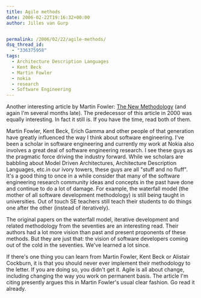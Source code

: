```yaml
---
title: Agile methods
date: 2006-02-22T19:16:32+00:00
author: Jilles van Gurp


permalink: /2006/02/22/agile-methods/
dsq_thread_id:
  - "336375958"
tags:
  - Architecture Description Languages
  - Kent Beck
  - Martin Fowler
  - nokia
  - research
  - Software Engineering
---
```

Another interesting article by Martin Fowler: [The New Methodology](http://martinfowler.com/articles/newMethodology.html) (and again I'm several months late). The predecessor of this article in 2000 was equally interesting. In fact it still is. If you have the time, read both of them.

Martin Fowler, Kent Beck, Erich Gamma and other people of that generation have greatly influenced the way I think about software engineering. I've been a scholar in software engineering and currently my work at Nokia also involves a great deal of software engineering research. I see these guys as the pragmatic force driving the industry forward. While we scholars are babbling about Model Driven Architectures, Architecture Description Languages, etc.in our ivory towers, these guys are all "stuff and no fluff". It's a good thing to once in a while consider that many of the software engineering research community ideas and concepts in the past have done and continue to do a lot of damage. For example, the waterfall model (the mother of all software development methodology) is still being taught in universities. Out of touch SE teachers still teach their students to do things one after the other (instead of iteratively).

The original papers on the waterfall model, iterative development and related methodology from the seventies are an interesting read. Their authors had a lot more vision than past and present proponents of these methods. But they are just that: the vision of software developers coming out of the cold in the seventies. We've learned a lot since.

If there's one thing you can learn from Martin Fowler, Kent Beck or Alistair Cockburn, it is that you should never ever implement their methodology to the letter. If you are doing so, you didn't get it. Agile is all about change, including changing the way you work on permanent basis. The article I'm citing presently argues this in Martin Fowler's usual clear fashion. Go read it already.